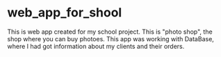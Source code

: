 # web_app_for_shool

This is web app created for my school project. This is "photo shop", the shop where you can buy photoes.
This app was working with DataBase, where I had got information about my clients and their orders.
